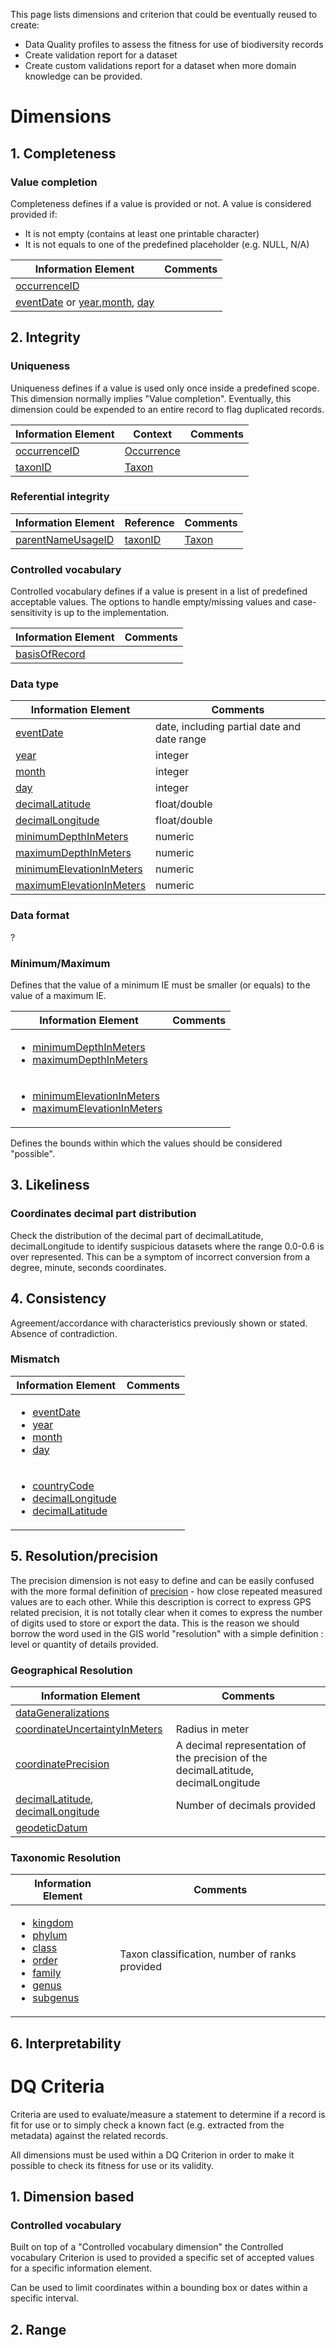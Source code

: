 This page lists dimensions and criterion that could be eventually reused to create:
* Data Quality profiles to assess the fitness for use of biodiversity records
* Create validation report for a dataset
* Create custom validations report for a dataset when more domain knowledge can be provided.

# Dimensions

## 1. Completeness

### Value completion
Completeness defines if a value is provided or not. A value is considered provided if:
* It is not empty (contains at least one printable character)
* It is not equals to one of the predefined placeholder (e.g. NULL, N/A)

| Information Element  | Comments |
| ------------- | ------------- |
| [occurrenceID](http://rs.tdwg.org/dwc/terms/occurrenceID) |   |
| [eventDate](http://rs.tdwg.org/dwc/terms/eventDate) or [year](http://rs.tdwg.org/dwc/terms/year),[month](http://rs.tdwg.org/dwc/terms/month), [day](http://rs.tdwg.org/dwc/terms/day) |   |

## 2. Integrity

### Uniqueness
Uniqueness defines if a value is used only once inside a predefined scope.
This dimension normally implies "Value completion". Eventually, this dimension could be expended to an entire record to flag duplicated records.

| Information Element  | Context | Comments |
| ------------- | ------------- |------------- |
| [occurrenceID](http://rs.tdwg.org/dwc/terms/occurrenceID) | [Occurrence](http://rs.tdwg.org/dwc/terms/Occurrence)  |   |
| [taxonID](http://rs.tdwg.org/dwc/terms/taxonID) | [Taxon](http://rs.tdwg.org/dwc/terms/Taxon)  |   |

### Referential integrity

| Information Element  | Reference | Comments |
| ------------- | ------------- |------------- |
| [parentNameUsageID](http://rs.tdwg.org/dwc/terms/parentNameUsageID) | [taxonID](http://rs.tdwg.org/dwc/terms/taxonID) | [Taxon](http://rs.tdwg.org/dwc/terms/Taxon)  |

### Controlled vocabulary
Controlled vocabulary defines if a value is present in a list of predefined acceptable values. The options to handle empty/missing values and case-sensitivity is up to the implementation.
 
| Information Element  | Comments |
| ------------- | ------------- |
| [basisOfRecord](http://rs.tdwg.org/dwc/terms/basisOfRecord) |   |

### Data type

| Information Element  | Comments |
| ------------- | ------------- |
| [eventDate](http://rs.tdwg.org/dwc/terms/eventDate) | date, including partial date and date range  |
| [year](http://rs.tdwg.org/dwc/terms/year) | integer |
| [month](http://rs.tdwg.org/dwc/terms/month) | integer  |
| [day](http://rs.tdwg.org/dwc/terms/day) | integer  |
| [decimalLatitude](http://rs.tdwg.org/dwc/terms/decimalLatitude) | float/double  |
| [decimalLongitude](http://rs.tdwg.org/dwc/terms/decimalLongitude) | float/double  |
| [minimumDepthInMeters](http://rs.tdwg.org/dwc/terms/minimumDepthInMeters) | numeric  |
| [maximumDepthInMeters](http://rs.tdwg.org/dwc/terms/maximumDepthInMeters) | numeric  |
| [minimumElevationInMeters](http://rs.tdwg.org/dwc/terms/minimumElevationInMeters) | numeric  |
| [maximumElevationInMeters](http://rs.tdwg.org/dwc/terms/maximumElevationInMeters) | numeric  |

### Data format
?

### Minimum/Maximum
Defines that the value of a minimum IE must be smaller (or equals) to the value of a maximum IE.

| Information Element  | Comments |
| ------------- | ------------- |
|<ul><li>[minimumDepthInMeters](http://rs.tdwg.org/dwc/terms/minimumDepthInMeters)</li><li>[maximumDepthInMeters](http://rs.tdwg.org/dwc/terms/maximumDepthInMeters)</li></ul> |  |
|<ul><li>[minimumElevationInMeters](http://rs.tdwg.org/dwc/terms/minimumElevationInMeters)</li><li>[maximumElevationInMeters](http://rs.tdwg.org/dwc/terms/maximumElevationInMeters)</li></ul> |  |

Defines the bounds within which the values should be considered "possible".
## 3. Likeliness


### Coordinates decimal part distribution
Check the distribution of the decimal part of decimalLatitude, decimalLongitude to identify suspicious datasets where the range  0.0-0.6 is over represented. This can be a symptom of incorrect conversion from a degree, minute, seconds coordinates.


## 4. Consistency

Agreement/accordance with characteristics previously shown or stated. Absence of contradiction.

### Mismatch
| Information Element  | Comments |
| ------------- | ------------- |
| <ul><li>[eventDate](http://rs.tdwg.org/dwc/terms/eventDate)</li><li>[year](http://rs.tdwg.org/dwc/terms/year)</li><li>[month](http://rs.tdwg.org/dwc/terms/month)</li><li>[day](http://rs.tdwg.org/dwc/terms/day)</li></ul> |   |
| <ul><li>[countryCode](http://rs.tdwg.org/dwc/terms/countryCode)</li><li>[decimalLongitude](http://rs.tdwg.org/dwc/terms/decimalLongitude)</li><li>[decimalLatitude](http://rs.tdwg.org/dwc/terms/decimalLatitude)</li></ul> |   |

## 5. Resolution/precision

The precision dimension is not easy to define and can be easily confused with the more formal definition of [precision](https://en.wikipedia.org/wiki/Accuracy_and_precision) - how close repeated measured values are to each other. While this description is correct to express GPS related precision, it is not totally clear when it comes to express the number of digits used to store or export the data. This is the reason we should borrow the word used in the GIS world "resolution" with a simple definition : level or quantity of details provided.

### Geographical Resolution

| Information Element  | Comments |
| ------------- | ------------- |
| [dataGeneralizations](http://rs.tdwg.org/dwc/terms/dataGeneralizations)  |   |
| [coordinateUncertaintyInMeters](http://rs.tdwg.org/dwc/terms/coordinateUncertaintyInMeters)  | Radius in meter  |
| [coordinatePrecision](http://rs.tdwg.org/dwc/terms/coordinatePrecision)  | A decimal representation of the precision of the decimalLatitude, decimalLongitude   |
| [decimalLatitude](http://rs.tdwg.org/dwc/terms/decimalLatitude), [decimalLongitude](http://rs.tdwg.org/dwc/terms/decimalLongitude)  | Number of decimals provided  |
| [geodeticDatum](http://rs.tdwg.org/dwc/terms/geodeticDatum)  |   |

### Taxonomic Resolution

| Information Element  | Comments |
| ------------- | ------------- |
| <ul><li>[kingdom](http://rs.tdwg.org/dwc/terms/index.htm#kingdom)</li><li>[phylum](http://rs.tdwg.org/dwc/terms/phylum)</li><li>[class](http://rs.tdwg.org/dwc/terms/class)</li><li>[order](http://rs.tdwg.org/dwc/terms/order)</li><li>[family](http://rs.tdwg.org/dwc/terms/family)</li><li>[genus](http://rs.tdwg.org/dwc/terms/genus)</li><li>[subgenus](http://rs.tdwg.org/dwc/terms/subgenus)</li></ul> | Taxon classification, number of ranks provided  |

## 6. Interpretability


# DQ Criteria
Criteria are used to evaluate/measure a statement to determine if a record is fit for use or to simply check a known fact (e.g. extracted from the metadata) against the related records.

All dimensions must be used within a DQ Criterion in order to make it possible to check its fitness for use or its validity.
## 1. Dimension based


### Controlled vocabulary
Built on top of a "Controlled vocabulary dimension" the Controlled vocabulary Criterion is used to provided a specific set of accepted values for a specific information element. 

Can be used to limit coordinates within a bounding box or dates within a specific interval.

## 2. Range

